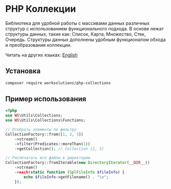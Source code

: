 # PHP Коллекции

Библиотека для удобной работы с массивами данных различных структур с использованием функционального подхода. В основе лежат структуры данных, такие как: Список, Карта, Множество, Стек, Очередь. Структуры данных дополнены удобным функционалом обхода и преобразования коллекции.

Читать на других языках: [English](../README.md)

## Установка
```bash
composer require worksolutions/php-collections
``` 

## Пример использования
```php
<?php
use WS\Utils\Collections;
use WS\Utils\Collections\Functions;

// Отобрать элементы по фильтру
CollectionFactory::from([1, 2, 3])
    ->stream()
    ->filter(Predicates::moreThan(1))
    ->getCollection(); // Collection [2, 3]

// Распечатать все файлы в директории
CollectionFactory::fromIterable(new DirectoryIterator(__DIR__))
    ->stream()
    ->each(static function (SplFileInfo $fileInfo) {
        echo $fileInfo->getFilename() . "\n";
    });

```
